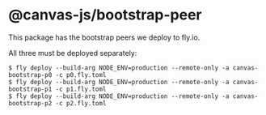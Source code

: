 # @canvas-js/bootstrap-peer

This package has the bootstrap peers we deploy to fly.io.

All three must be deployed separately:

```
$ fly deploy --build-arg NODE_ENV=production --remote-only -a canvas-bootstrap-p0 -c p0.fly.toml
$ fly deploy --build-arg NODE_ENV=production --remote-only -a canvas-bootstrap-p1 -c p1.fly.toml
$ fly deploy --build-arg NODE_ENV=production --remote-only -a canvas-bootstrap-p2 -c p2.fly.toml
```
